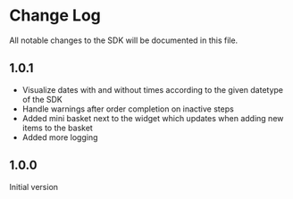 # Change Log

All notable changes to the SDK will be documented in this file.

## 1.0.1

* Visualize dates with and without times according to the given datetype of the SDK
* Handle warnings after order completion on inactive steps
* Added mini basket next to the widget which updates when adding new items to the basket
* Added more logging

## 1.0.0

Initial version
